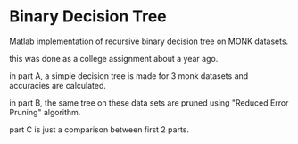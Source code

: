 # Binary Decision Tree
Matlab implementation of recursive binary decision tree on MONK datasets.

this was done as a college assignment about a year ago.


in part A, a simple decision tree is made for 3 monk datasets and accuracies are calculated.

in part B, the same tree on these data sets are pruned using "Reduced Error Pruning" algorithm.

part C is just a comparison between first 2 parts.
